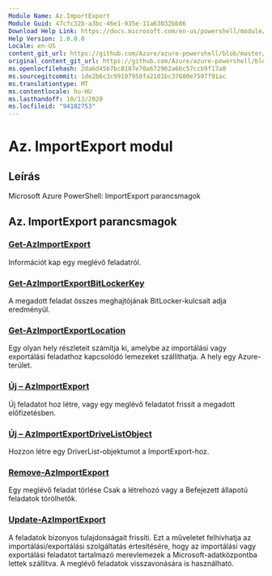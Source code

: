 ```yaml
---
Module Name: Az.ImportExport
Module Guid: 47cfc32b-a3bc-46e1-935e-11a63032bb86
Download Help Link: https://docs.microsoft.com/en-us/powershell/module/az.importexport
Help Version: 1.0.0.0
Locale: en-US
content_git_url: https://github.com/Azure/azure-powershell/blob/master/src/ImportExport/help/Az.ImportExport.md
original_content_git_url: https://github.com/Azure/azure-powershell/blob/master/src/ImportExport/help/Az.ImportExport.md
ms.openlocfilehash: 2da6d45b7bc8107e70a672962a6bc57ccb9f17a0
ms.sourcegitcommit: 1de2b6c3c99197958fa2101bc37680e7507f91ac
ms.translationtype: MT
ms.contentlocale: hu-HU
ms.lasthandoff: 10/13/2020
ms.locfileid: "94182753"
---
```

# Az. ImportExport modul
## Leírás
Microsoft Azure PowerShell: ImportExport parancsmagok

## Az. ImportExport parancsmagok
### [Get-AzImportExport](Get-AzImportExport.md)
Információt kap egy meglévő feladatról.

### [Get-AzImportExportBitLockerKey](Get-AzImportExportBitLockerKey.md)
A megadott feladat összes meghajtójának BitLocker-kulcsait adja eredményül.

### [Get-AzImportExportLocation](Get-AzImportExportLocation.md)
Egy olyan hely részleteit számítja ki, amelybe az importálási vagy exportálási feladathoz kapcsolódó lemezeket szállíthatja.
A hely egy Azure-terület.

### [Új – AzImportExport](New-AzImportExport.md)
Új feladatot hoz létre, vagy egy meglévő feladatot frissít a megadott előfizetésben.

### [Új – AzImportExportDriveListObject](New-AzImportExportDriveListObject.md)
Hozzon létre egy DriverList-objektumot a ImportExport-hoz.

### [Remove-AzImportExport](Remove-AzImportExport.md)
Egy meglévő feladat törlése
Csak a létrehozó vagy a Befejezett állapotú feladatok törölhetők.

### [Update-AzImportExport](Update-AzImportExport.md)
A feladatok bizonyos tulajdonságait frissíti.
Ezt a műveletet felhívhatja az importálási/exportálási szolgáltatás értesítésére, hogy az importálási vagy exportálási feladatot tartalmazó merevlemezek a Microsoft-adatközpontba lettek szállítva.
A meglévő feladatok visszavonására is használható.

